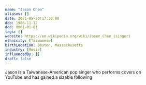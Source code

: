 ```yaml
---
name: "Jason Chen"
aliases: []
date: 2021-05-23T17:30:00
dob: 1988-11-12
dod: 0001-01-01
tags: []
website: https://en.wikipedia.org/wiki/Jason_Chen_(singer)
ethnicity: [Taiwanese]
birthLocation: Boston, Massachusetts
industry: [Music]
influencedBy: []
draft: false
---
```


Jason is a Taiwanese-American pop singer who performs covers on YouTube and has gained a sizable following
